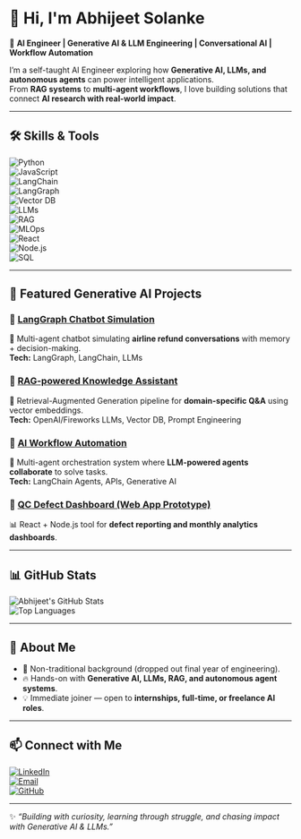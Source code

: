 # 👋 Hi, I'm Abhijeet Solanke  

🚀 **AI Engineer | Generative AI & LLM Engineering | Conversational AI | Workflow Automation**  

I’m a self-taught AI Engineer exploring how **Generative AI, LLMs, and autonomous agents** can power intelligent applications.  
From **RAG systems** to **multi-agent workflows**, I love building solutions that connect **AI research with real-world impact**.  

---

## 🛠️ Skills & Tools  

![Python](https://img.shields.io/badge/Python-3776AB?style=for-the-badge&logo=python&logoColor=white)  
![JavaScript](https://img.shields.io/badge/JavaScript-F7DF1E?style=for-the-badge&logo=javascript&logoColor=black)  
![LangChain](https://img.shields.io/badge/LangChain-000000?style=for-the-badge&logo=chainlink&logoColor=white)  
![LangGraph](https://img.shields.io/badge/LangGraph-4B8BBE?style=for-the-badge&logo=graphql&logoColor=white)  
![Vector DB](https://img.shields.io/badge/VectorDB-2E77BC?style=for-the-badge&logo=neo4j&logoColor=white)  
![LLMs](https://img.shields.io/badge/LLMs-Transformers-orange?style=for-the-badge&logo=openaigym&logoColor=white)  
![RAG](https://img.shields.io/badge/RAG-Retrieval--Augmented%20Generation-blue?style=for-the-badge)  
![MLOps](https://img.shields.io/badge/MLOps-CICD-green?style=for-the-badge&logo=githubactions&logoColor=white)  
![React](https://img.shields.io/badge/React-20232A?style=for-the-badge&logo=react&logoColor=61DAFB)  
![Node.js](https://img.shields.io/badge/Node.js-43853D?style=for-the-badge&logo=node.js&logoColor=white)  
![SQL](https://img.shields.io/badge/SQL-336791?style=for-the-badge&logo=postgresql&logoColor=white)  

---

## 📌 Featured Generative AI Projects  

### 🔹 [LangGraph Chatbot Simulation](#)  
💬 Multi-agent chatbot simulating **airline refund conversations** with memory + decision-making.  
**Tech:** LangGraph, LangChain, LLMs  

### 🔹 [RAG-powered Knowledge Assistant](#)  
📖 Retrieval-Augmented Generation pipeline for **domain-specific Q&A** using vector embeddings.  
**Tech:** OpenAI/Fireworks LLMs, Vector DB, Prompt Engineering  

### 🔹 [AI Workflow Automation](#)  
🤖 Multi-agent orchestration system where **LLM-powered agents collaborate** to solve tasks.  
**Tech:** LangChain Agents, APIs, Generative AI  

### 🔹 [QC Defect Dashboard (Web App Prototype)](#)  
📊 React + Node.js tool for **defect reporting and monthly analytics dashboards**.  

---

## 📊 GitHub Stats  

![Abhijeet's GitHub Stats](https://github-readme-stats.vercel.app/api?username=abhisolanke0411&show_icons=true&theme=tokyonight)  
![Top Languages](https://github-readme-stats.vercel.app/api/top-langs/?username=abhisolanke0411&layout=compact&theme=tokyonight)  

---

## 🌟 About Me  
- 🧩 Non-traditional background (dropped out final year of engineering).  
- 🔥 Hands-on with **Generative AI, LLMs, RAG, and autonomous agent systems**.  
- 💡 Immediate joiner — open to **internships, full-time, or freelance AI roles**.  

---

## 📫 Connect with Me  
[![LinkedIn](https://img.shields.io/badge/LinkedIn-0A66C2?style=for-the-badge&logo=linkedin&logoColor=white)](https://www.linkedin.com/in/abhijeetsolanke)  
[![Email](https://img.shields.io/badge/Email-D14836?style=for-the-badge&logo=gmail&logoColor=white)](mailto:abhijeet.solanke.as@gmail.com)  
[![GitHub](https://img.shields.io/badge/GitHub-100000?style=for-the-badge&logo=github&logoColor=white)](https://github.com/abhisolanke0411)  

---

✨ *“Building with curiosity, learning through struggle, and chasing impact with Generative AI & LLMs.”*
